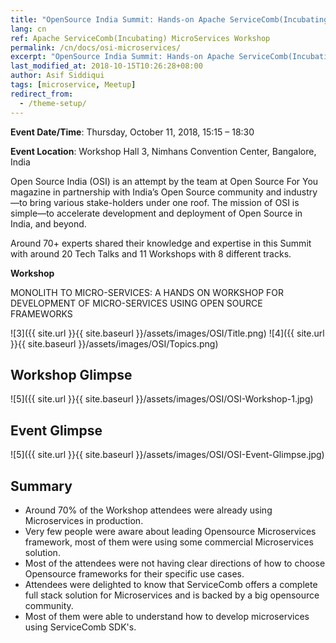 ```yaml
---
title: "OpenSource India Summit: Hands-on Apache ServiceComb(Incubating) MicroServices Workshop"
lang: cn
ref: Apache ServiceComb(Incubating) MicroServices Workshop
permalink: /cn/docs/osi-microservices/
excerpt: "OpenSource India Summit: Hands-on Apache ServiceComb(Incubating) MicroServices Workshop"
last_modified_at: 2018-10-15T10:26:28+08:00
author: Asif Siddiqui
tags: [microservice, Meetup]
redirect_from:
  - /theme-setup/
---
```



​**Event Date/Time**: Thursday, October 11, 2018, 15:15 – 18:30

**Event Location**: Workshop Hall 3, Nimhans Convention Center, Bangalore, India


Open Source India (OSI) is an attempt by the team at Open Source For You magazine in partnership with India’s Open Source community and industry—to bring various stake-holders under one roof. The mission of OSI is simple—to accelerate development and deployment of Open Source in India, and beyond.

Around 70+ experts shared their knowledge and expertise in this Summit with around 20 Tech Talks and 11 Workshops with 8 different tracks.

**Workshop**

MONOLITH TO MICRO-SERVICES: A HANDS ON WORKSHOP FOR DEVELOPMENT OF MICRO-SERVICES USING OPEN SOURCE FRAMEWORKS

![3]({{ site.url }}{{ site.baseurl }}/assets/images/OSI/Title.png)
![4]({{ site.url }}{{ site.baseurl }}/assets/images/OSI/Topics.png)


## Workshop Glimpse  
![5]({{ site.url }}{{ site.baseurl }}/assets/images/OSI/OSI-Workshop-1.jpg)  
  
## Event Glimpse 
![5]({{ site.url }}{{ site.baseurl }}/assets/images/OSI/OSI-Event-Glimpse.jpg)
  
## Summary
 - Around 70% of the Workshop attendees were already using Microservices in production.
 - Very few people were aware about leading Opensource Microservices framework, most of them were using some commercial Microservices solution.
 - Most of the attendees were not having clear directions of how to choose Opensource frameworks for their specific use cases.
 - Attendees were delighted to know that ServiceComb offers a complete full stack solution for Microservices and is backed by a big opensource community.
 - Most of them were able to understand how to develop microservices using ServiceComb SDK's.
 
